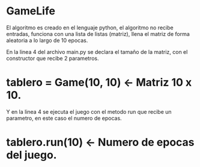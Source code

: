 # GameLife

El algoritmo es creado en el lenguaje python, el algoritmo no recibe entradas, funciona con una lista de listas (matriz), llena el matriz de forma aleatoria a lo largo de 10 epocas. 

En la linea 4 del archivo main.py se declara el tamaño de la matriz, con el constructor que recibe 2 parametros.

# tablero = Game(10, 10) <- Matriz 10 x 10.

Y en la linea 4 se ejecuta el juego con el metodo run que recibe un parametro, en este caso el numero de epocas.

# tablero.run(10) <- Numero de epocas del juego.
